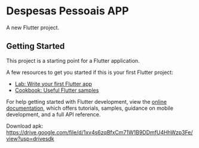 # Despesas Pessoais APP

A new Flutter project.

## Getting Started

This project is a starting point for a Flutter application.

A few resources to get you started if this is your first Flutter project:

- [Lab: Write your first Flutter app](https://docs.flutter.dev/get-started/codelab)
- [Cookbook: Useful Flutter samples](https://docs.flutter.dev/cookbook)

For help getting started with Flutter development, view the
[online documentation](https://docs.flutter.dev/), which offers tutorials,
samples, guidance on mobile development, and a full API reference.

Download apk: https://drive.google.com/file/d/1xv4s6zqBfxCm71W1B9DDmfU4HhWzp3Fe/view?usp=drivesdk
